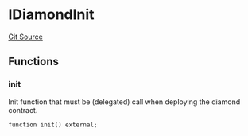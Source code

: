 # IDiamondInit
[Git Source](https://github.com/thrackle-io/rules-protocol/blob/4f7789968960e18493ff0b85b09856f12969daac/src/diamond/initializers/IDiamondInit.sol)


## Functions
### init

Init function that must be (delegated) call when deploying the diamond contract.


```solidity
function init() external;
```

